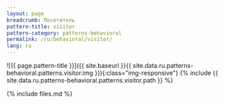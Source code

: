 ```yaml
---
layout: page
breadcrumb: Посетитель
pattern-title: visitor
pattern-category: patterns-behavioral
permalink: /ru/behavioral/visitor/
lang: ru
---
```


![{{ page.pattern-title }}]({{ site.baseurl }}{{ site.data.ru.patterns-behavioral.patterns.visitor.img }}){:class="img-responsive"}
{% include {{ site.data.ru.patterns-behavioral.patterns.visitor.path }} %}

{% include files.md %}